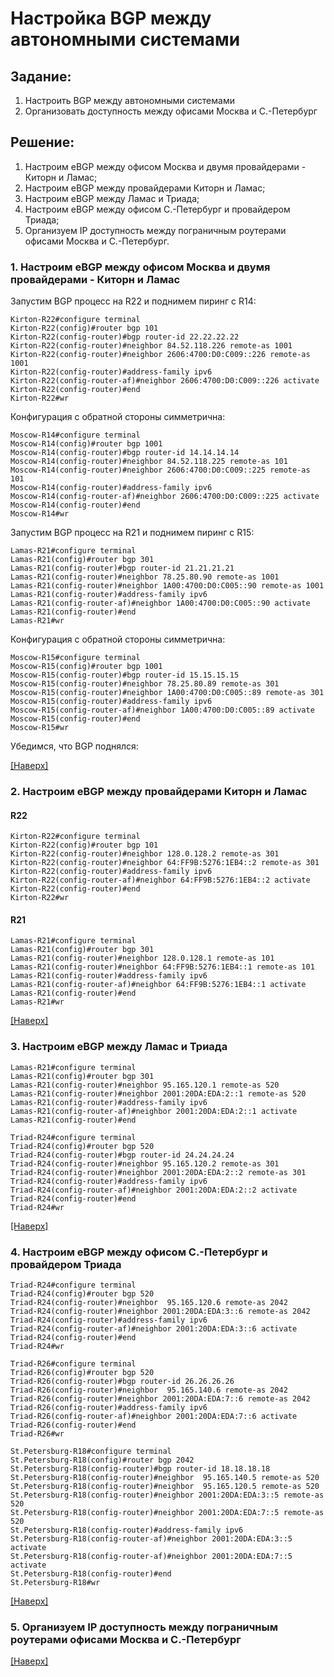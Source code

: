 # Настройка BGP между автономными системами
## Задание:
1. Настроить BGP между автономными системами
2. Организовать доступность между офисами Москва и С.-Петербург

## Решение:
1. Настроим eBGP между офисом Москва и двумя провайдерами - Киторн и Ламас;
2. Настроим eBGP между провайдерами Киторн и Ламас;
3. Настроим eBGP между Ламас и Триада;
4. Настроим eBGP между офисом С.-Петербург и провайдером Триада;
5. Организуем IP доступность между пограничным роутерами офисами Москва и С.-Петербург.

### 1. Настроим eBGP между офисом Москва и двумя провайдерами - Киторн и Ламас
Запустим BGP процесс на R22 и поднимем пиринг с R14:
```
Kirton-R22#configure terminal
Kirton-R22(config)#router bgp 101
Kirton-R22(config-router)#bgp router-id 22.22.22.22
Kirton-R22(config-router)#neighbor 84.52.118.226 remote-as 1001
Kirton-R22(config-router)#neighbor 2606:4700:D0:C009::226 remote-as 1001
Kirton-R22(config-router)#address-family ipv6 
Kirton-R22(config-router-af)#neighbor 2606:4700:D0:C009::226 activate
Kirton-R22(config-router)#end
Kirton-R22#wr
```
Конфигурация с обратной стороны симметрична:
```
Moscow-R14#configure terminal 
Moscow-R14(config)#router bgp 1001
Moscow-R14(config-router)#bgp router-id 14.14.14.14
Moscow-R14(config-router)#neighbor 84.52.118.225 remote-as 101
Moscow-R14(config-router)#neighbor 2606:4700:D0:C009::225 remote-as 101
Moscow-R14(config-router)#address-family ipv6
Moscow-R14(config-router-af)#neighbor 2606:4700:D0:C009::225 activate
Moscow-R14(config-router)#end
Moscow-R14#wr
```

Запустим BGP процесс на R21 и поднимем пиринг с R15:
```
Lamas-R21#configure terminal 
Lamas-R21(config)#router bgp 301
Lamas-R21(config-router)#bgp router-id 21.21.21.21
Lamas-R21(config-router)#neighbor 78.25.80.90 remote-as 1001 
Lamas-R21(config-router)#neighbor 1A00:4700:D0:C005::90 remote-as 1001
Lamas-R21(config-router)#address-family ipv6
Lamas-R21(config-router-af)#neighbor 1A00:4700:D0:C005::90 activate
Lamas-R21(config-router)#end
Lamas-R21#wr
```
Конфигурация с обратной стороны симметрична:
```
Moscow-R15#configure terminal
Moscow-R15(config)#router bgp 1001
Moscow-R15(config-router)#bgp router-id 15.15.15.15 
Moscow-R15(config-router)#neighbor 78.25.80.89 remote-as 301
Moscow-R15(config-router)#neighbor 1A00:4700:D0:C005::89 remote-as 301
Moscow-R15(config-router)#address-family ipv6
Moscow-R15(config-router-af)#neighbor 1A00:4700:D0:C005::89 activate
Moscow-R15(config-router)#end
Moscow-R15#wr
```
Убедимся, что BGP поднялся:

[[Наверх]](https://github.com/GAFisher/otus-network-engineer/blob/main/homework_bgp/README.md#настройка-bgp-между-автономными-системами)
### 2. Настроим eBGP между провайдерами Киторн и Ламас
#### R22
```
Kirton-R22#configure terminal
Kirton-R22(config)#router bgp 101
Kirton-R22(config-router)#neighbor 128.0.128.2 remote-as 301
Kirton-R22(config-router)#neighbor 64:FF9B:5276:1EB4::2 remote-as 301
Kirton-R22(config-router)#address-family ipv6 
Kirton-R22(config-router-af)#neighbor 64:FF9B:5276:1EB4::2 activate
Kirton-R22(config-router)#end
Kirton-R22#wr
```
#### R21
```
Lamas-R21#configure terminal 
Lamas-R21(config)#router bgp 301
Lamas-R21(config-router)#neighbor 128.0.128.1 remote-as 101
Lamas-R21(config-router)#neighbor 64:FF9B:5276:1EB4::1 remote-as 101
Lamas-R21(config-router)#address-family ipv6
Lamas-R21(config-router-af)#neighbor 64:FF9B:5276:1EB4::1 activate 
Lamas-R21(config-router)#end
Lamas-R21#wr
```


[[Наверх]](https://github.com/GAFisher/otus-network-engineer/blob/main/homework_bgp/README.md#настройка-bgp-между-автономными-системами)
### 3. Настроим eBGP между Ламас и Триада
```
Lamas-R21#configure terminal
Lamas-R21(config)#router bgp 301
Lamas-R21(config-router)#neighbor 95.165.120.1 remote-as 520
Lamas-R21(config-router)#neighbor 2001:20DA:EDA:2::1 remote-as 520
Lamas-R21(config-router)#address-family ipv6
Lamas-R21(config-router-af)#neighbor 2001:20DA:EDA:2::1 activate
Lamas-R21(config-router)#end
```
```
Triad-R24#configure terminal
Triad-R24(config)#router bgp 520
Triad-R24(config-router)#bgp router-id 24.24.24.24
Triad-R24(config-router)#neighbor 95.165.120.2 remote-as 301
Triad-R24(config-router)#neighbor 2001:20DA:EDA:2::2 remote-as 301
Triad-R24(config-router)#address-family ipv6 
Triad-R24(config-router-af)#neighbor 2001:20DA:EDA:2::2 activate
Triad-R24(config-router)#end
Triad-R24#wr
```
[[Наверх]](https://github.com/GAFisher/otus-network-engineer/blob/main/homework_bgp/README.md#настройка-bgp-между-автономными-системами)
### 4. Настроим eBGP между офисом С.-Петербург и провайдером Триада
```
Triad-R24#configure terminal
Triad-R24(config)#router bgp 520
Triad-R24(config-router)#neighbor  95.165.120.6 remote-as 2042
Triad-R24(config-router)#neighbor 2001:20DA:EDA:3::6 remote-as 2042
Triad-R24(config-router)#address-family ipv6
Triad-R24(config-router-af)#neighbor 2001:20DA:EDA:3::6 activate
Triad-R24(config-router)#end
Triad-R24#wr
```
```
Triad-R26#configure terminal 
Triad-R26(config)#router bgp 520
Triad-R26(config-router)#bgp router-id 26.26.26.26
Triad-R26(config-router)#neighbor  95.165.140.6 remote-as 2042
Triad-R26(config-router)#neighbor 2001:20DA:EDA:7::6 remote-as 2042
Triad-R26(config-router)#address-family ipv6 
Triad-R26(config-router-af)#neighbor 2001:20DA:EDA:7::6 activate
Triad-R26(config-router)#end
Triad-R26#wr
```
```
St.Petersburg-R18#configure terminal 
St.Petersburg-R18(config)#router bgp 2042
St.Petersburg-R18(config-router)#bgp router-id 18.18.18.18
St.Petersburg-R18(config-router)#neighbor  95.165.140.5 remote-as 520
St.Petersburg-R18(config-router)#neighbor  95.165.120.5 remote-as 520
St.Petersburg-R18(config-router)#neighbor 2001:20DA:EDA:3::5 remote-as 520
St.Petersburg-R18(config-router)#neighbor 2001:20DA:EDA:7::5 remote-as 520
St.Petersburg-R18(config-router)#address-family ipv6 
St.Petersburg-R18(config-router-af)#neighbor 2001:20DA:EDA:3::5 activate
St.Petersburg-R18(config-router-af)#neighbor 2001:20DA:EDA:7::5 activate
St.Petersburg-R18(config-router)#end
St.Petersburg-R18#wr
```

[[Наверх]](https://github.com/GAFisher/otus-network-engineer/blob/main/homework_bgp/README.md#настройка-bgp-между-автономными-системами)
### 5. Организуем IP доступность между пограничным роутерами офисами Москва и С.-Петербург

[[Наверх]](https://github.com/GAFisher/otus-network-engineer/blob/main/homework_bgp/README.md#настройка-bgp-между-автономными-системами)
